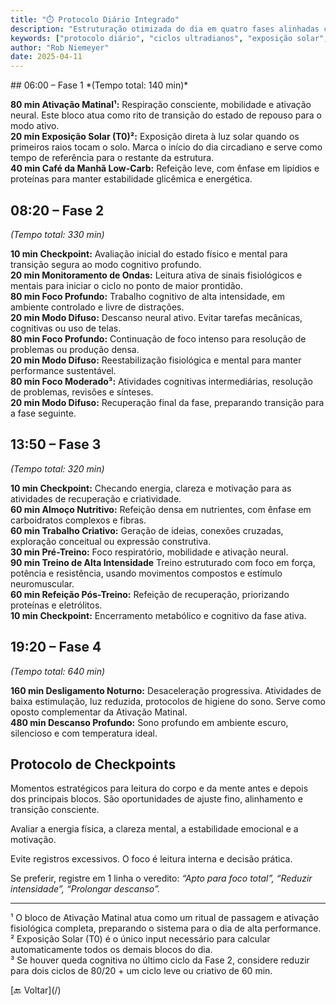 ```yaml
---
title: "⏱️ Protocolo Diário Integrado"
description: "Estruturação otimizada do dia em quatro fases alinhadas com ritmos ultradianos, exposição solar, checkpoints estratégicos e máxima performance cognitiva e física."
keywords: ["protocolo diário", "ciclos ultradianos", "exposição solar", "checkpoint", "rotina de alta performance", "cronobiologia", "foco profundo", "descanso regenerativo", "treino de alta performance"]
author: "Rob Niemeyer"
date: 2025-04-11
---
```


<section class="section">
  ## 06:00 – Fase 1  
  *(Tempo total: 140 min)*

  **80 min Ativação Matinal<span class="text-small">¹</small>:** Respiração consciente, mobilidade e ativação neural. Este bloco atua como rito de transição do estado de repouso para o modo ativo.  
  **20 min Exposição Solar (T0)<span class="text-small">²</small>:** Exposição direta à luz solar quando os primeiros raios tocam o solo. Marca o início do dia circadiano e serve como tempo de referência para o restante da estrutura.  
  **40 min Café da Manhã Low-Carb:** Refeição leve, com ênfase em lipídios e proteínas para manter estabilidade glicêmica e energética.  

  ## 08:20 – Fase 2  
  *(Tempo total: 330 min)*

  **10 min Checkpoint:** Avaliação inicial do estado físico e mental para transição segura ao modo cognitivo profundo.  
  **20 min Monitoramento de Ondas:** Leitura ativa de sinais fisiológicos e mentais para iniciar o ciclo no ponto de maior prontidão.  
  **80 min Foco Profundo:** Trabalho cognitivo de alta intensidade, em ambiente controlado e livre de distrações.  
  **20 min Modo Difuso:** Descanso neural ativo. Evitar tarefas mecânicas, cognitivas ou uso de telas.  
  **80 min Foco Profundo:** Continuação de foco intenso para resolução de problemas ou produção densa.  
  **20 min Modo Difuso:** Reestabilização fisiológica e mental para manter performance sustentável.  
  **80 min Foco Moderado<span class="text-small">³</small>:** Atividades cognitivas intermediárias, resolução de problemas, revisões e sínteses.  
  **20 min Modo Difuso:** Recuperação final da fase, preparando transição para a fase seguinte.

  ## 13:50 – Fase 3  
  *(Tempo total: 320 min)*

  **10 min Checkpoint:** Checando energia, clareza e motivação para as atividades de recuperação e criatividade.  
  **60 min Almoço Nutritivo:** Refeição densa em nutrientes, com ênfase em carboidratos complexos e fibras.  
  **60 min Trabalho Criativo:** Geração de ideias, conexões cruzadas, exploração conceitual ou expressão construtiva.  
  **30 min Pré-Treino:** Foco respiratório, mobilidade e ativação neural.  
  **90 min Treino de Alta Intensidade** Treino estruturado com foco em força, potência e resistência, usando movimentos compostos e estímulo neuromuscular.  
  **60 min Refeição Pós-Treino:** Refeição de recuperação, priorizando proteínas e eletrólitos.  
  **10 min Checkpoint:** Encerramento metabólico e cognitivo da fase ativa.

  ## 19:20 – Fase 4  
  *(Tempo total: 640 min)*

  **160 min Desligamento Noturno:** Desaceleração progressiva. Atividades de baixa estimulação, luz reduzida, protocolos de higiene do sono. Serve como oposto complementar da Ativação Matinal.  
  **480 min Descanso Profundo:** Sono profundo em ambiente escuro, silencioso e com temperatura ideal.

  ## Protocolo de Checkpoints

  Momentos estratégicos para leitura do corpo e da mente antes e depois dos principais blocos. São oportunidades de ajuste fino, alinhamento e transição consciente.  

  Avaliar a energia física, a clareza mental, a estabilidade emocional e a motivação.  

  Evite registros excessivos. O foco é leitura interna e decisão prática.  

  Se preferir, registre em 1 linha o veredito: *“Apto para foco total”, “Reduzir intensidade”, “Prolongar descanso”.*

  <hr />

  <span class="text-small">¹ O bloco de Ativação Matinal atua como um ritual de passagem e ativação fisiológica completa, preparando o sistema para o dia de alta performance.</small>  
  <span class="text-small">² Exposição Solar (T0) é o único input necessário para calcular automaticamente todos os demais blocos do dia.</small>  
  <span class="text-small">³ Se houver queda cognitiva no último ciclo da Fase 2, considere reduzir para dois ciclos de 80/20 + um ciclo leve ou criativo de 60 min.</small>  
</section>

<section class="section text-center">
  [🔙 Voltar](/)
</section>
